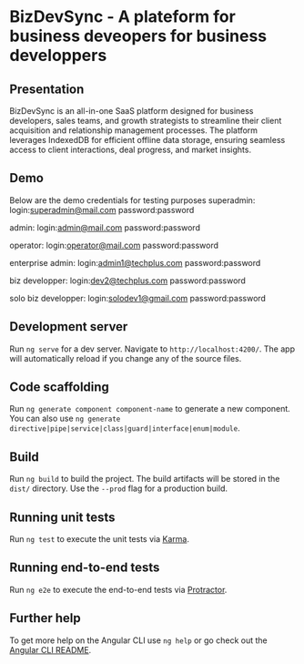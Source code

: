 # BizDevSync -  A plateform for business deveopers for business developpers

## Presentation
BizDevSync is an all-in-one SaaS platform designed for business developers, sales teams, and growth strategists to streamline their client acquisition and relationship management processes. The platform leverages IndexedDB for efficient offline data storage, ensuring seamless access to client interactions, deal progress, and market insights.

## Demo
Below are the demo credentials for testing purposes
superadmin: 
    login:superadmin@mail.com
    password:password

admin: 
    login:admin@mail.com
    password:password

operator: 
    login:operator@mail.com
    password:password 

enterprise admin: 
    login:admin1@techplus.com
    password:password 

biz developper: 
    login:dev2@techplus.com
    password:password 

solo biz developper: 
    login:solodev1@gmail.com
    password:password
    
## Development server

Run `ng serve` for a dev server. Navigate to `http://localhost:4200/`. The app will automatically reload if you change any of the source files.

## Code scaffolding

Run `ng generate component component-name` to generate a new component. You can also use `ng generate directive|pipe|service|class|guard|interface|enum|module`.

## Build

Run `ng build` to build the project. The build artifacts will be stored in the `dist/` directory. Use the `--prod` flag for a production build.

## Running unit tests

Run `ng test` to execute the unit tests via [Karma](https://karma-runner.github.io).

## Running end-to-end tests

Run `ng e2e` to execute the end-to-end tests via [Protractor](http://www.protractortest.org/).

## Further help

To get more help on the Angular CLI use `ng help` or go check out the [Angular CLI README](https://github.com/angular/angular-cli/blob/master/README.md).
